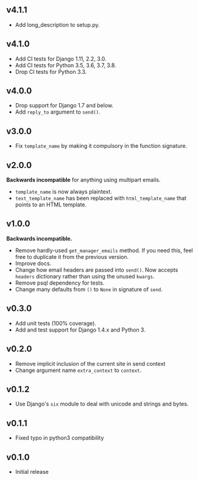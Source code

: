 v4.1.1
------

* Add long_description to setup.py.

v4.1.0
------

* Add CI tests for Django 1.11, 2.2, 3.0.
* Add CI tests for Python 3.5, 3.6, 3.7, 3.8.
* Drop CI tests for Python 3.3.

v4.0.0
------

* Drop support for Django 1.7 and below.
* Add `reply_to` argument to `send()`.

v3.0.0
------

* Fix `template_name` by making it compulsory in the function signature.

v2.0.0
------

**Backwards incompatible** for anything using multipart emails.

* `template_name` is now always plaintext.
* `text_template_name` has been replaced with `html_template_name` that points
  to an HTML template.

v1.0.0
------

**Backwards incompatible.**

* Remove hardly-used `get_manager_emails` method. If you need this, feel free to
  duplicate it from the previous version.
* Improve docs.
* Change how email headers are passed into `send()`. Now accepts `headers`
  dictionary rather than using the unused `kwargs`.
* Remove psql dependency for tests.
* Change many defaults from `()` to `None` in signature of `send`.

v0.3.0
------

* Add unit tests (100% coverage).
* Add and test support for Django 1.4.x and Python 3.

v0.2.0
------

* Remove implicit inclusion of the current site in send context
* Change argument name `extra_context` to `context`.

v0.1.2
------
* Use Django's `six` module to deal with unicode and strings and bytes.

v0.1.1
------
* Fixed typo in python3 compatibility

v0.1.0
------
* Initial release
